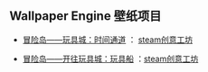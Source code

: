 ## Wallpaper Engine 壁纸项目

- [冒险岛——玩具城：时间通道](./ms-path-of-time) ： [steam创意工坊](https://steamcommunity.com/sharedfiles/filedetails/?id=2964346928)

- [冒险岛——开往玩具城：玩具船](./ms-toy-ship) ：[steam创意工坊](https://steamcommunity.com/sharedfiles/filedetails/?id=2964791559)